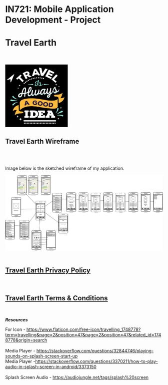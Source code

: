# IN721: Mobile Application Development - Project
<h1>Travel Earth</h1></br></br>
<img src="/images/Travel Earth.jpg" alt="Travel Earth Wireframe" width="200" height="200">
<h2>Travel Earth Wireframe</h2></br></br>
<p>Image below is the sketched wireframe of my application.</p>
<img src="/images/Travel Earth Wireframe.png" alt="Travel Earth Wireframe"></br></br>

<h2><a href="https://otago-polytechnic-bit-courses.github.io/mobile-app-dev-s1-21-project-SABISINGH/">Travel Earth Privacy Policy</a></h2></br>
<h2><a href="https://www.websitepolicies.com/policies/view/qBaLNp64">Travel Earth Terms & Conditions</a></h2></br>





***Resources***<br/>


For Icon - https://www.flaticon.com/free-icon/travelling_1748778?term=travelling&page=2&position=47&page=2&position=47&related_id=1748778&origin=search <br/><br/>
Media Player - https://stackoverflow.com/questions/32844746/playing-sounds-on-splash-screen-start-up<br/>
Media Player -https://stackoverflow.com/questions/3370211/how-to-play-audio-in-splash-screen-in-android/3373150 <br/><br/>
Splash Screen Audio - https://audiojungle.net/tags/splash%20screen
